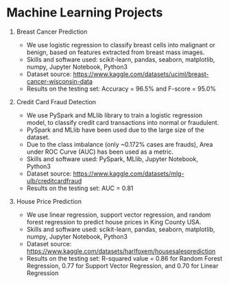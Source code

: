 # Machine Learning Projects

1) Breast Cancer Prediction
    - We use logistic regression to classify breast cells into malignant or benign, based on features extracted from breast mass images.
    - Skills and software used: scikit-learn, pandas, seaborn, matplotlib, numpy, Jupyter Notebook, Python3
    - Dataset source: https://www.kaggle.com/datasets/uciml/breast-cancer-wisconsin-data
    - Results on the testing set: Accuracy = 96.5% and F-score = 95.0%

2) Credit Card Fraud Detection
    - We use PySpark and MLlib library to train a logistic regression model, to classify credit card transactions into normal or fraudulent.
    - PySpark and MLlib have been used due to the large size of the dataset.
    - Due to the class imbalance (only ~0.172% cases are frauds), Area under ROC Curve (AUC) has been used as a metric.
    - Skills and software used: PySpark, MLlib, Jupyter Notebook, Python3
    - Dataset source: https://www.kaggle.com/datasets/mlg-ulb/creditcardfraud
    - Results on the testing set: AUC = 0.81

3) House Price Prediction
    - We use linear regression, support vector regression, and random forest regression to predict house prices in King County USA.
    - Skills and software used: scikit-learn, pandas, seaborn, matplotlib, numpy, Jupyter Notebook, Python3
    - Dataset source: https://www.kaggle.com/datasets/harlfoxem/housesalesprediction
    - Results on the testing set: R-squared value = 0.86 for Random Forest Regression, 0.77 for Support Vector Regression, and 0.70 for Linear Regression

